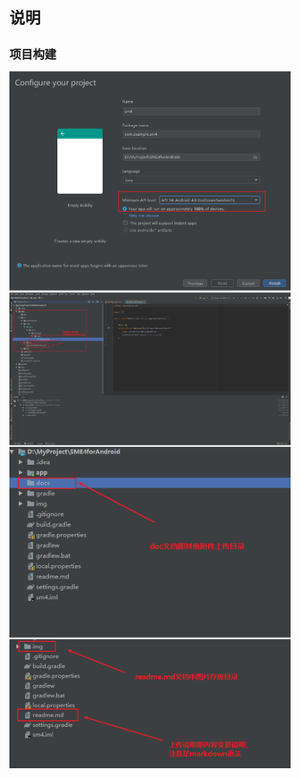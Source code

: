 # 说明

## 项目构建

![Alt](img/start_proj1.png)
![Alt](img/start_proj2.png)
![Alt](img/start_proj3.png)
![Alt](img/start_proj4.png)
